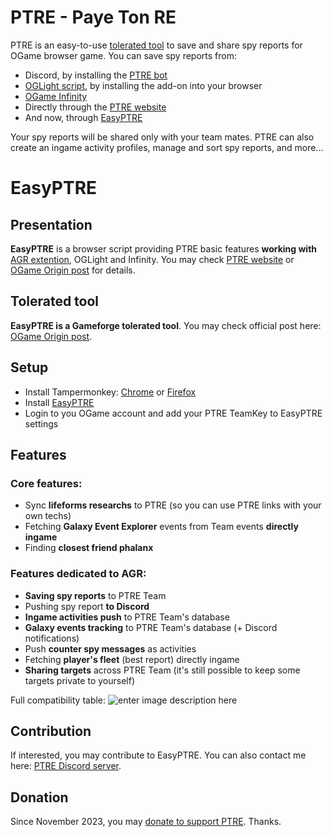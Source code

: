 # PTRE - Paye Ton RE

PTRE is an easy-to-use [tolerated tool](https://forum.origin.ogame.gameforge.com/forum/thread/37-ptre-spy-report-sharing-tool-over-discord-oglight-infinity/) to save and share spy reports for OGame browser game. You can save spy reports from:
- Discord, by installing the [PTRE bot](https://discordapp.com/oauth2/authorize?&client_id=512294332058042388&scope=bot)
- [OGLight script](https://openuserjs.org/scripts/nullNaN/OGLight), by installing the add-on into your browser
- [OGame Infinity](https://ogameinfinity.com/)
- Directly through the [PTRE website](https://ptre.chez.gg/)
- And now, through [EasyPTRE](https://openuserjs.org/scripts/GeGe_GM/EasyPTRE)

Your spy reports will be shared only with your team mates. PTRE can also create an ingame activity profiles, manage and sort spy reports, and more...

# EasyPTRE

## Presentation

**EasyPTRE** is a browser script providing PTRE basic features **working with** [AGR extention](https://www.antiga.me), OGLight and Infinity.
You may check [PTRE website](https://ptre.chez.gg/) or [OGame Origin post](https://forum.origin.ogame.gameforge.com/forum/thread/60-easyptre-ig-script-for-ptre-compatible-with-agr/) for details.

## Tolerated tool

**EasyPTRE is a Gameforge tolerated tool**. You may check official post here: [OGame Origin post](https://forum.origin.ogame.gameforge.com/forum/thread/60-easyptre-ig-script-for-ptre-compatible-with-agr/).

## Setup

- Install Tampermonkey: [Chrome](https://chrome.google.com/webstore/detail/tampermonkey/dhdgffkkebhmkfjojejmpbldmpobfkfo?hl=fr) or [Firefox](https://addons.mozilla.org/en-US/firefox/addon/tampermonkey/)
- Install [EasyPTRE](https://openuserjs.org/scripts/GeGe_GM/EasyPTRE)
- Login to you OGame account and add your PTRE TeamKey to EasyPTRE settings

## Features

### Core features:

- Sync **lifeforms researchs** to PTRE (so you can use PTRE links with your own techs)
- Fetching **Galaxy Event Explorer** events from Team events **directly ingame**
- Finding **closest friend phalanx**

### Features dedicated to AGR:

- **Saving spy reports** to PTRE Team
- Pushing spy report **to Discord**
- **Ingame activities push** to PTRE Team's database
- **Galaxy events tracking** to PTRE Team's database (+ Discord notifications)
- Push **counter spy messages** as activities
- Fetching **player's fleet** (best report) directly ingame
- **Sharing targets** across PTRE Team (it's still possible to keep some targets private to yourself)

Full compatibility table:
![enter image description here](https://ptre.chez.gg/img/ptre_tool_compatibility.png)

## Contribution

If interested, you may contribute to EasyPTRE. You can also contact me here: [PTRE Discord server](https://discord.gg/WsJGC9G).

## Donation

Since November 2023, you may [donate to support PTRE](https://ko-fi.com/ptreforogame). Thanks.
